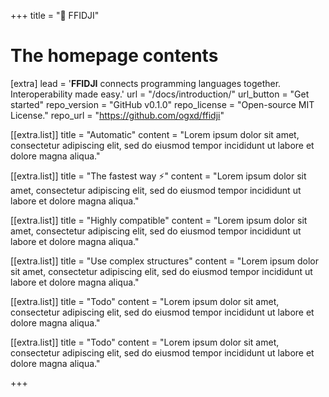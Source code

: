 +++
title = "🐶 FFIDJI"


# The homepage contents
[extra]
lead = '<b>FFIDJI</b> connects programming languages together.</br>Interoperability made easy.'
url = "/docs/introduction/"
url_button = "Get started"
repo_version = "GitHub v0.1.0"
repo_license = "Open-source MIT License."
repo_url = "https://github.com/ogxd/ffidji"

[[extra.list]]
title = "Automatic"
content = "Lorem ipsum dolor sit amet, consectetur adipiscing elit, sed do eiusmod tempor incididunt ut labore et dolore magna aliqua."

[[extra.list]]
title = "The fastest way ⚡️"
content = "Lorem ipsum dolor sit amet, consectetur adipiscing elit, sed do eiusmod tempor incididunt ut labore et dolore magna aliqua."

[[extra.list]]
title = "Highly compatible"
content = "Lorem ipsum dolor sit amet, consectetur adipiscing elit, sed do eiusmod tempor incididunt ut labore et dolore magna aliqua."

[[extra.list]]
title = "Use complex structures"
content = "Lorem ipsum dolor sit amet, consectetur adipiscing elit, sed do eiusmod tempor incididunt ut labore et dolore magna aliqua."

[[extra.list]]
title = "Todo"
content = "Lorem ipsum dolor sit amet, consectetur adipiscing elit, sed do eiusmod tempor incididunt ut labore et dolore magna aliqua."

[[extra.list]]
title = "Todo"
content = "Lorem ipsum dolor sit amet, consectetur adipiscing elit, sed do eiusmod tempor incididunt ut labore et dolore magna aliqua."

+++
